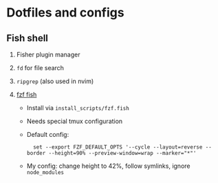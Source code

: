 # Dotfiles and configs


## Fish shell

1. Fisher plugin manager
2. `fd` for file search
3. `ripgrep` (also used in nvim)
4. [fzf fish](https://github.com/PatrickF1/fzf.fish)

    - Install via `install_scripts/fzf.fish`
    - Needs special tmux configuration
    - Default config:

            set --export FZF_DEFAULT_OPTS '--cycle --layout=reverse --border --height=90% --preview-window=wrap --marker="*"'
    - My config: change height to 42%, follow symlinks, ignore `node_modules`

